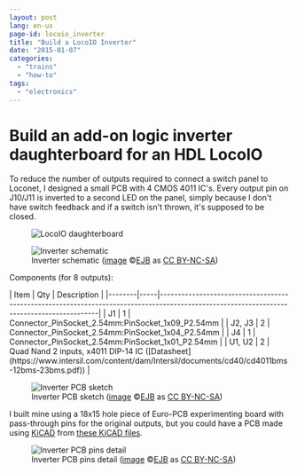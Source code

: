 ```yaml
---
layout: post
lang: en-us
page-id: locoio_inverter
title: "Build a LocoIO Inverter"
date: "2015-01-07"
categories:
  - "trains"
  - "how-to"
tags:
  - "electronics"
---
```


# Build an add-on logic inverter daughterboard for an HDL LocoIO

To reduce the number of outputs required to connect a switch panel to Loconet, I designed a small PCB with 4 CMOS 4011 IC's. Every output pin on J10/J11 is inverted to a second LED on the panel, simply because I don't have switch feedback and if a switch isn't thrown, it's supposed to be closed.

<figure><img src='{{ "/assets/img/trains2/d_and_s/LocoIO_inverter_assembly.jpg" | relative_url }}' alt='LocoIO daughterboard' class='img-fluid'></figure>

<figure><img src='{{ "/assets/img/trains2/d_and_s/LocoIO_inverter_diagram.png" | relative_url }}' alt='Inverter schematic' class='img-fluid'>
<figcaption class="kleiner">Inverter schematic (<a prefix="dct: https://purl.org/dc/terms/" href="https://purl.org/dc/dcmitype/Image" property="dct:title" rel="dct:type">image</a> &copy;<a prefix="cc: https://creativecommons.org/ns#" href="https://www.ebroerse.nl" property="cc:attributionName" rel="cc:attributionURL">EJB</a> as <a rel="license" href="https://creativecommons.org/licenses/by-nc-sa/4.0/">CC BY-NC-SA</a>)</figcaption>
</figure>

Components (for 8 outputs):
<div class="wide">
| Item   | Qty | Description                                                                                                                               |
|--------|-----|-------------------------------------------------------------------------------------------------------------------------------------------|
| J1     | 1   | Connector_PinSocket_2.54mm:PinSocket_1x09_P2.54mm                                                                               |
| J2, J3 | 2   | Connector_PinSocket_2.54mm:PinSocket_1x04_P2.54mm                                                                               |
| J4     | 1   | Connector_PinSocket_2.54mm:PinSocket_1x01_P2.54mm                                                                                |
| U1, U2 | 2   | Quad Nand 2 inputs, x4011 DIP-14 IC ([Datasheet](https://www.intersil.com/content/dam/Intersil/documents/cd40/cd4011bms-12bms-23bms.pdf)) |
</div>

<figure><img src='{{ "/assets/img/trains2/d_and_s/LocoIO_Inverter_PCB.png" | relative_url }}' alt='Inverter PCB sketch' class='img-fluid'>
<figcaption class="kleiner">Inverter PCB sketch (<a prefix="dct: https://purl.org/dc/terms/" href="https://purl.org/dc/dcmitype/Image" property="dct:title" rel="dct:type">image</a> &copy;<a prefix="cc: https://creativecommons.org/ns#" href="https://www.ebroerse.nl" property="cc:attributionName" rel="cc:attributionURL">EJB</a> as <a rel="license" href="https://creativecommons.org/licenses/by-nc-sa/4.0/">CC BY-NC-SA</a>)</figcaption>
</figure>

I built mine using a 18x15 hole piece of Euro-PCB experimenting board with pass-through pins for the original outputs, but you could have a PCB made using  [KiCAD](https://www.kicad.org/) from [these KiCAD files](/ejb/assets/downloads/LocoIO_Invertor_KiCAD_files.zip).

<figure><img src='{{ "/assets/img/trains2/d_and_s/LocoIO_inverter_pins.jpg" | relative_url }}' alt='Inverter PCB pins detail' class='img-fluid'>
<figcaption class="kleiner">Inverter PCB pins detail (<a prefix="dct: https://purl.org/dc/terms/" href="https://purl.org/dc/dcmitype/Image" property="dct:title" rel="dct:type">image</a> &copy;<a prefix="cc: https://creativecommons.org/ns#" href="https://www.ebroerse.nl" property="cc:attributionName" rel="cc:attributionURL">EJB</a> as <a rel="license" href="https://creativecommons.org/licenses/by-nc-sa/4.0/">CC BY-NC-SA</a>)</figcaption>
</figure>
